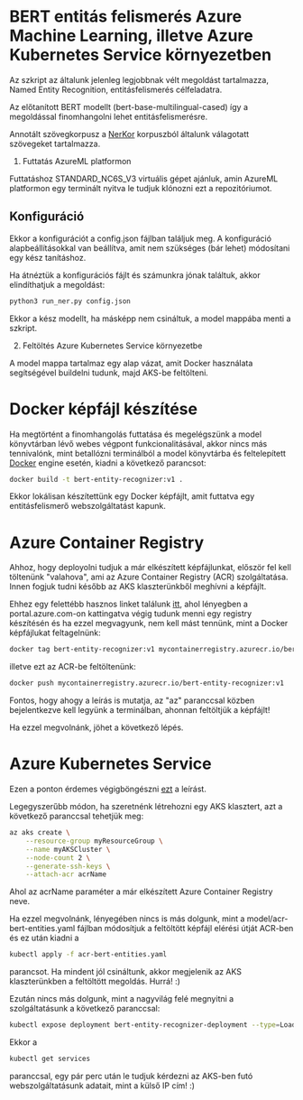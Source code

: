 # BERT entitás felismerés Azure Machine Learning, illetve Azure Kubernetes Service környezetben

Az szkript az általunk jelenleg legjobbnak vélt megoldást tartalmazza, Named Entity Recognition, entitásfelismerés célfeladatra.

Az előtanított BERT modellt (bert-base-multilingual-cased) így a megoldással finomhangolni lehet entitásfelismerésre.

Annotált szövegkorpusz a [NerKor](https://github.com/dlt-rilmta/NerKor/tree/main/data/wikipedia/morph) korpuszból általunk válagotatt szövegeket tartalmazza.

1. Futtatás AzureML platformon

Futtatáshoz STANDARD_NC6S_V3 virtuális gépet ajánluk, amin AzureML platformon egy terminált nyitva le tudjuk klónozni ezt a repozitóriumot.

## Konfiguráció

Ekkor a konfigurációt a config.json fájlban találjuk meg. A konfiguráció alapbeállításokkal van beállítva, amit nem szükséges (bár lehet) módosítani egy kész tanításhoz.

Ha átnéztük a konfigurációs fájlt és számunkra jónak találtuk, akkor elindíthatjuk a megoldást:

```bash
python3 run_ner.py config.json
```

Ekkor a kész modellt, ha másképp nem csináltuk, a model mappába menti a szkript.

2. Feltöltés Azure Kubernetes Service környezetbe

A model mappa tartalmaz egy alap vázat, amit Docker használata segítségével buildelni tudunk, majd AKS-be feltölteni.

# Docker képfájl készítése

Ha megtörtént a finomhangolás futtatása és megelégszünk a model könyvtárban lévő webes végpont funkcionalitásával, akkor nincs más tennivalónk, mint betallózni terminálból a model könyvtárba és feltelepített [Docker](https://www.docker.com) engine esetén, kiadni a következő parancsot:

```bash
docker build -t bert-entity-recognizer:v1 .
```

Ekkor lokálisan készítettünk egy Docker képfájlt, amit futtatva egy entitásfelismerő webszolgáltatást kapunk.

# Azure Container Registry

Ahhoz, hogy deployolni tudjuk a már elkészített képfájlunkat, először fel kell töltenünk "valahova", ami az Azure Container Registry (ACR) szolgáltatása. Innen fogjuk tudni később az AKS klaszterünkből meghívni a képfájlt.

Ehhez egy felettébb hasznos linket találunk [itt](https://docs.microsoft.com/hu-hu/azure/container-registry/container-registry-get-started-portal), ahol lényegben a portal.azure.com-on kattingatva végig tudunk menni egy registry készítésén és ha ezzel megvagyunk, nem kell mást tennünk, mint a Docker képfájlukat feltagelnünk:

```bash
docker tag bert-entity-recognizer:v1 mycontainerregistry.azurecr.io/bert-entity-recognizer:v1
```

illetve ezt az ACR-be feltöltenünk:

```bash
docker push mycontainerregistry.azurecr.io/bert-entity-recognizer:v1
```

Fontos, hogy ahogy a leírás is mutatja, az "az" paranccsal közben bejelentkezve kell legyünk a terminálban, ahonnan feltöltjük a képfájlt!

Ha ezzel megvolnánk, jöhet a következő lépés.

# Azure Kubernetes Service

Ezen a ponton érdemes végigböngészni [ezt](https://docs.microsoft.com/en-us/azure/aks/tutorial-kubernetes-deploy-cluster) a leírást.

Legegyszerűbb módon, ha szeretnénk létrehozni egy AKS klasztert, azt a következő paranccsal tehetjük meg:

```bash
az aks create \
    --resource-group myResourceGroup \
    --name myAKSCluster \
    --node-count 2 \
    --generate-ssh-keys \
    --attach-acr acrName
```

Ahol az acrName paraméter a már elkészített Azure Container Registry neve.

Ha ezzel megvolnánk, lényegében nincs is más dolgunk, mint a model/acr-bert-entities.yaml fájlban módosítjuk a feltöltött képfájl elérési útját ACR-ben és ez után kiadni a 

```bash
kubectl apply -f acr-bert-entities.yaml
```

parancsot. Ha mindent jól csináltunk, akkor megjelenik az AKS klaszterünkben a feltöltött megoldás. Hurrá! :)

Ezután nincs más dolgunk, mint a nagyvilág felé megnyitni a szolgáltatásunk a következő paranccsal:

```bash
kubectl expose deployment bert-entity-recognizer-deployment --type=LoadBalancer --name=bert-entity-recognizer-service
```

Ekkor a 

```bash
kubectl get services
```

paranccsal, egy pár perc után le tudjuk kérdezni az AKS-ben futó webszolgáltatásunk adatait, mint a külső IP cím! :)